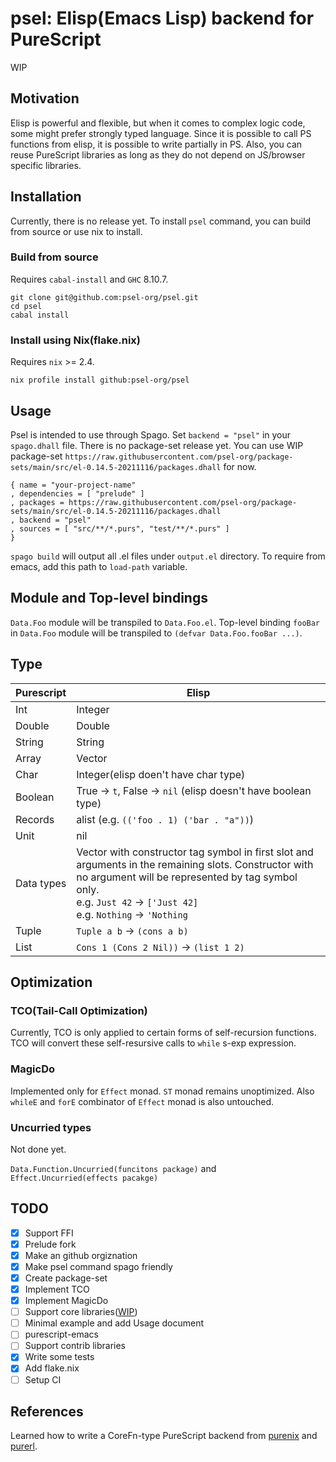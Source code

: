 # psel: Elisp(Emacs Lisp) backend for PureScript

WIP

## Motivation

Elisp is powerful and flexible, but when it comes to complex logic code, some might prefer strongly typed language.
Since it is possible to call PS functions from elisp, it is possible to write partially in PS.
Also, you can reuse PureScript libraries as long as they do not depend on JS/browser specific libraries.

## Installation

Currently, there is no release yet. To install `psel` command, you can build from source or use nix to install.

### Build from source

Requires `cabal-install` and `GHC` 8.10.7.

    git clone git@github.com:psel-org/psel.git
    cd psel
    cabal install

### Install using Nix(flake.nix)

Requires `nix` >= 2.4.

    nix profile install github:psel-org/psel

## Usage

Psel is intended to use through Spago. Set `backend = "psel"` in your `spago.dhall` file.
There is no package-set release yet. You can use WIP package-set `https://raw.githubusercontent.com/psel-org/package-sets/main/src/el-0.14.5-20211116/packages.dhall` for now.

```dhall
{ name = "your-project-name"
, dependencies = [ "prelude" ]
, packages = https://raw.githubusercontent.com/psel-org/package-sets/main/src/el-0.14.5-20211116/packages.dhall
, backend = "psel"
, sources = [ "src/**/*.purs", "test/**/*.purs" ]
}
```

`spago build` will output all .el files under `output.el` directory. To require from emacs, add this path to `load-path` variable.

## Module and Top-level bindings

`Data.Foo` module will be transpiled to `Data.Foo.el`.
Top-level binding `fooBar` in `Data.Foo` module will be transpiled to `(defvar Data.Foo.fooBar ...)`.

## Type

Purescript | Elisp
-----------|------
Int | Integer
Double | Double
String | String
Array | Vector
Char | Integer(elisp doen't have char type)
Boolean | True -> `t`, False -> `nil` (elisp doesn't have boolean type)
Records | alist (e.g. `(('foo . 1) ('bar . "a"))`)
Unit | nil
Data types | Vector with constructor tag symbol in first slot and arguments in the remaining slots. Constructor with no argument will be represented by tag symbol only.<br/>e.g. `Just 42` -> `['Just 42]`<br/>e.g. `Nothing` -> `'Nothing`
Tuple | `Tuple a b` -> `(cons a b)`
List | `Cons 1 (Cons 2 Nil))` -> `(list 1 2)`

## Optimization

### TCO(Tail-Call Optimization)

Currently, TCO is only applied to certain forms of self-recursion functions.
TCO will convert these self-resursive calls to `while` s-exp expression.

### MagicDo

Implemented only for `Effect` monad.
`ST` monad remains unoptimized. Also `whileE` and `forE` combinator of `Effect` monad is also untouched.

### Uncurried types

Not done yet.

`Data.Function.Uncurried(funcitons package)` and `Effect.Uncurried(effects pacakge)`

## TODO

* [x] Support FFI
* [x] Prelude fork
* [x] Make an github orgiznation
* [x] Make psel command spago friendly
* [x] Create package-set
* [x] Implement TCO
* [x] Implement MagicDo
* [ ] Support core libraries([WIP](https://github.com/psel-org/package-sets))
* [ ] Minimal example and add Usage document
* [ ] purescript-emacs
* [ ] Support contrib libraries
* [x] Write some tests
* [x] Add flake.nix
* [ ] Setup CI

## References

Learned how to write a CoreFn-type PureScript backend from [purenix](https://github.com/purenix-org/purenix) and [purerl](https://github.com/purerl/purerl).
